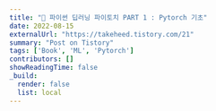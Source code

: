 ```yaml
---
title: "📙 파이썬 딥러닝 파이토치 PART 1 : Pytorch 기초"
date: 2022-08-15
externalUrl: "https://takeheed.tistory.com/21"
summary: "Post on Tistory"
tags: ['Book', 'ML', 'Pytorch']
contributors: []
showReadingTime: false
_build:
  render: false
  list: local
---
```

